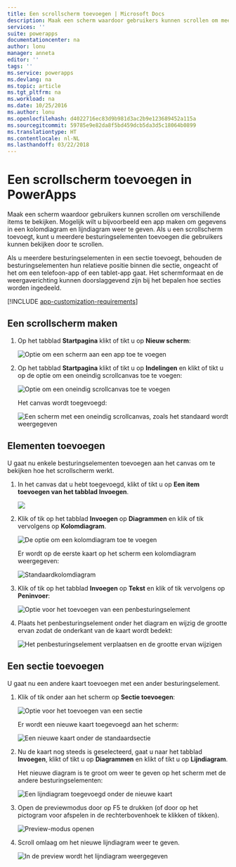 ```yaml
---
title: Een scrollscherm toevoegen | Microsoft Docs
description: Maak een scherm waardoor gebruikers kunnen scrollen om meer soorten inhoud te bekijken dan in één keer in het scherm kunnen worden weergegeven.
services: ''
suite: powerapps
documentationcenter: na
author: lonu
manager: anneta
editor: ''
tags: ''
ms.service: powerapps
ms.devlang: na
ms.topic: article
ms.tgt_pltfrm: na
ms.workload: na
ms.date: 10/25/2016
ms.author: lonu
ms.openlocfilehash: d4022716ec83d9b981d3ac2b9e123689452a115a
ms.sourcegitcommit: 59785e9e82da8f5bd459dcb5da3d5c18064b0899
ms.translationtype: HT
ms.contentlocale: nl-NL
ms.lasthandoff: 03/22/2018
---
```

# <a name="add-a-scrolling-screen-in-powerapps"></a>Een scrollscherm toevoegen in PowerApps
Maak een scherm waardoor gebruikers kunnen scrollen om verschillende items te bekijken. Mogelijk wilt u bijvoorbeeld een app maken om gegevens in een kolomdiagram en lijndiagram weer te geven. Als u een scrollscherm toevoegt, kunt u meerdere besturingselementen toevoegen die gebruikers kunnen bekijken door te scrollen.

Als u meerdere besturingselementen in een sectie toevoegt, behouden de besturingselementen hun relatieve positie binnen die sectie, ongeacht of het om een telefoon-app of een tablet-app gaat. Het schermformaat en de weergaverichting kunnen doorslaggevend zijn bij het bepalen hoe secties worden ingedeeld.  

[!INCLUDE [app-customization-requirements](../../includes/app-customization-requirements.md)]

## <a name="create-a-scrolling-screen"></a>Een scrollscherm maken
1. Op het tabblad **Startpagina** klikt of tikt u op **Nieuw scherm**:
   
    ![Optie om een scherm aan een app toe te voegen][1]
2. Op het tabblad **Startpagina** klikt of tikt u op **Indelingen** en klikt of tikt u op de optie om een oneindig scrollcanvas toe te voegen:  
   
    ![Optie om een oneindig scrollcanvas toe te voegen][2]
   
    Het canvas wordt toegevoegd:  
   
    ![Een scherm met een oneindig scrollcanvas, zoals het standaard wordt weergegeven][3]

## <a name="add-elements"></a>Elementen toevoegen
U gaat nu enkele besturingselementen toevoegen aan het canvas om te bekijken hoe het scrollscherm werkt.

1. In het canvas dat u hebt toegevoegd, klikt of tikt u op **Een item toevoegen van het tabblad Invoegen**.
   
    ![][4]
2. Klik of tik op het tabblad **Invoegen** op **Diagrammen** en klik of tik vervolgens op **Kolomdiagram**.
   
    ![De optie om een kolomdiagram toe te voegen][5]
   
    Er wordt op de eerste kaart op het scherm een kolomdiagram weergegeven:  
   
    ![Standaardkolomdiagram][7]
3. Klik of tik op het tabblad **Invoegen** op **Tekst** en klik of tik vervolgens op **Peninvoer**:  
   
    ![Optie voor het toevoegen van een penbesturingselement][8]
4. Plaats het penbesturingselement onder het diagram en wijzig de grootte ervan zodat de onderkant van de kaart wordt bedekt:  
   
    ![Het penbesturingselement verplaatsen en de grootte ervan wijzigen][9]

## <a name="add-a-section"></a>Een sectie toevoegen
U gaat nu een andere kaart toevoegen met een ander besturingselement.

1. Klik of tik onder aan het scherm op **Sectie toevoegen**:  
   
    ![Optie voor het toevoegen van een sectie][10]
   
    Er wordt een nieuwe kaart toegevoegd aan het scherm:  
   
    ![Een nieuwe kaart onder de standaardsectie][11]
2. Nu de kaart nog steeds is geselecteerd, gaat u naar het tabblad **Invoegen**, klikt of tikt u op **Diagrammen** en klikt of tikt u op **Lijndiagram**.
   
    Het nieuwe diagram is te groot om weer te geven op het scherm met de andere besturingselementen:  
   
    ![Een lijndiagram toegevoegd onder de nieuwe kaart][12]
3. Open de previewmodus door op F5 te drukken (of door op het pictogram voor afspelen in de rechterbovenhoek te klikken of tikken).
   
    ![Preview-modus openen](./media/add-scrolling-screen/open-preview.png)
4. Scroll omlaag om het nieuwe lijndiagram weer te geven.  
   
    ![In de preview wordt het lijndiagram weergegeven][13]

[1]: ./media/add-scrolling-screen/add-screen.png
[2]: ./media/add-scrolling-screen/add-canvas.png
[3]: ./media/add-scrolling-screen/default-canvas.png
[4]: ./media/add-scrolling-screen/insert-visual.png
[5]: ./media/add-scrolling-screen/add-chart.png
[7]: ./media/add-scrolling-screen/default-chart.png
[8]: ./media/add-scrolling-screen/add-pen.png
[9]: ./media/add-scrolling-screen/move-resize-pen.png
[10]: ./media/add-scrolling-screen/add-section.png
[11]: ./media/add-scrolling-screen/new-card.png
[12]: ./media/add-scrolling-screen/add-line-chart.png
[13]: ./media/add-scrolling-screen/line-chart-preview.png
